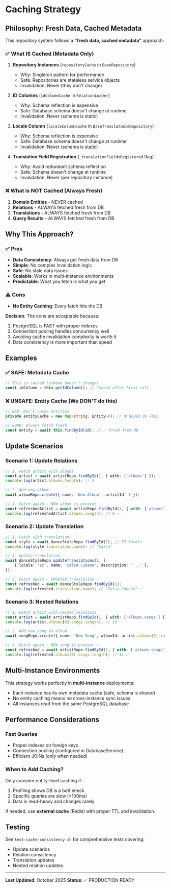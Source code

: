 # Caching Strategy

## Philosophy: Fresh Data, Cached Metadata

This repository system follows a **"fresh data, cached metadata"** approach:

### ✅ What IS Cached (Metadata Only)

1. **Repository Instances** (`repositoryCache` in `BaseRepository`)

    - Why: Singleton pattern for performance
    - Safe: Repositories are stateless service objects
    - Invalidation: Never (they don't change)

2. **ID Columns** (`idColumnCache` in `RelationLoader`)

    - Why: Schema reflection is expensive
    - Safe: Database schema doesn't change at runtime
    - Invalidation: Never (schema is static)

3. **Locale Column** (`localeColumnCache` in `BaseTranslatableRepository`)

    - Why: Schema reflection is expensive
    - Safe: Database schema doesn't change at runtime
    - Invalidation: Never (schema is static)

4. **Translation Field Registration** (`_translationFieldsRegistered` flag)
    - Why: Avoid redundant schema reflection
    - Safe: Schema doesn't change at runtime
    - Invalidation: Never (per repository instance)

### ❌ What is NOT Cached (Always Fresh)

1. **Domain Entities** - NEVER cached
2. **Relations** - ALWAYS fetched fresh from DB
3. **Translations** - ALWAYS fetched fresh from DB
4. **Query Results** - ALWAYS fetched fresh from DB

## Why This Approach?

### ✅ Pros

-   **Data Consistency**: Always get fresh data from DB
-   **Simple**: No complex invalidation logic
-   **Safe**: No stale data issues
-   **Scalable**: Works in multi-instance environments
-   **Predictable**: What you fetch is what you get

### ⚠️ Cons

-   **No Entity Caching**: Every fetch hits the DB

**Decision**: The cons are acceptable because:

1. PostgreSQL is FAST with proper indexes
2. Connection pooling handles concurrency well
3. Avoiding cache invalidation complexity is worth it
4. Data consistency is more important than speed

## Examples

### ✅ SAFE: Metadata Cache

```typescript
// This is cached (schema doesn't change)
const idColumn = this.getIdColumn(); // Cached after first call
```

### ❌ UNSAFE: Entity Cache (We DON'T do this)

```typescript
// BAD: Don't cache entities
private entityCache = new Map<string, Entity>(); // ❌ NEVER DO THIS

// GOOD: Always fetch fresh
const entity = await this.findById(id); // ✅ Fresh from DB
```

## Update Scenarios

### Scenario 1: Update Relations

```typescript
// 1. Fetch artist with albums
const artist = await artistRepo.findById(1, { with: ['albums'] });
console.log(artist.albums.length); // 5

// 2. Add new album
await albumRepo.create({ name: 'New Album', artistId: 1 });

// 3. Fetch again - NEW album is present ✅
const refreshedArtist = await artistRepo.findById(1, { with: ['albums'] });
console.log(refreshedArtist.albums.length); // 6 ✅
```

### Scenario 2: Update Translation

```typescript
// 1. Fetch with translation
const style = await danceStyleRepo.findById(1); // ES locale
console.log(style.translation.name); // "Salsa"

// 2. Update translation
await danceStyleRepo.updateTranslations(1, [
    { locale: 'es', name: 'Salsa Cubana', description: '...' },
]);

// 3. Fetch again - UPDATED translation ✅
const refreshed = await danceStyleRepo.findById(1);
console.log(refreshed.translation.name); // "Salsa Cubana" ✅
```

### Scenario 3: Nested Relations

```typescript
// 1. Fetch artist with nested relations
const artist = await artistRepo.findById(1, { with: ['albums.songs'] });
console.log(artist.albums[0].songs.length); // 10

// 2. Add new song to album
await songRepo.create({ name: 'New Song', albumId: artist.albums[0].id });

// 3. Fetch again - NEW song is present ✅
const refreshed = await artistRepo.findById(1, { with: ['albums.songs'] });
console.log(refreshed.albums[0].songs.length); // 11 ✅
```

## Multi-Instance Environments

This strategy works perfectly in **multi-instance** deployments:

-   Each instance has its own metadata cache (safe, schema is shared)
-   No entity caching means no cross-instance sync issues
-   All instances read from the same PostgreSQL database

## Performance Considerations

### Fast Queries

-   Proper indexes on foreign keys
-   Connection pooling (configured in DatabaseService)
-   Efficient JOINs (only when needed)

### When to Add Caching?

Only consider entity-level caching if:

1. Profiling shows DB is a bottleneck
2. Specific queries are slow (>100ms)
3. Data is read-heavy and changes rarely

If needed, use **external cache** (Redis) with proper TTL and invalidation.

## Testing

See `test-cache-consistency.sh` for comprehensive tests covering:

-   Update scenarios
-   Relation consistency
-   Translation updates
-   Nested relation updates

---

**Last Updated**: October 2025
**Status**: ✅ PRODUCTION READY
